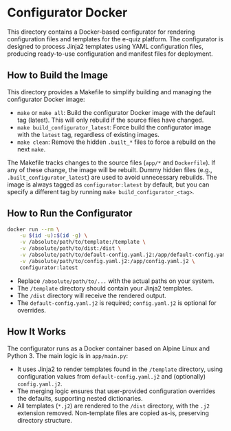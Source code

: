 # Configurator Docker

This directory contains a Docker-based configurator for rendering configuration files and templates for the e-quiz platform. The configurator is designed to process Jinja2 templates using YAML configuration files, producing ready-to-use configuration and manifest files for deployment.

## How to Build the Image

This directory provides a Makefile to simplify building and managing the configurator Docker image:

- `make` or `make all`: Build the configurator Docker image with the default tag (latest). This will only rebuild if the source files have changed.
- `make build_configurator_latest`: Force build the configurator image with the `latest` tag, regardless of existing images.
- `make clean`: Remove the hidden `.built_*` files to force a rebuild on the next `make`.

The Makefile tracks changes to the source files (`app/*` and `Dockerfile`). If any of these change, the image will be rebuilt. Dummy hidden files (e.g., `.built_configurator_latest`) are used to avoid unnecessary rebuilds. The image is always tagged as `configurator:latest` by default, but you can specify a different tag by running `make build_configurator_<tag>`.

## How to Run the Configurator

```sh
docker run --rm \
    -u $(id -u):$(id -g) \
    -v /absolute/path/to/template:/template \
    -v /absolute/path/to/dist:/dist \
    -v /absolute/path/to/default-config.yaml.j2:/app/default-config.yaml.j2 \
    -v /absolute/path/to/config.yaml.j2:/app/config.yaml.j2 \
    configurator:latest
```

- Replace `/absolute/path/to/...` with the actual paths on your system.
- The `/template` directory should contain your Jinja2 templates.
- The `/dist` directory will receive the rendered output.
- The `default-config.yaml.j2` is required; `config.yaml.j2` is optional for overrides.

## How It Works

The configurator runs as a Docker container based on Alpine Linux and Python 3. The main logic is in `app/main.py`:

- It uses Jinja2 to render templates found in the `/template` directory, using configuration values from `default-config.yaml.j2` and (optionally) `config.yaml.j2`.
- The merging logic ensures that user-provided configuration overrides the defaults, supporting nested dictionaries.
- All templates (`*.j2`) are rendered to the `/dist` directory, with the `.j2` extension removed. Non-template files are copied as-is, preserving directory structure.
